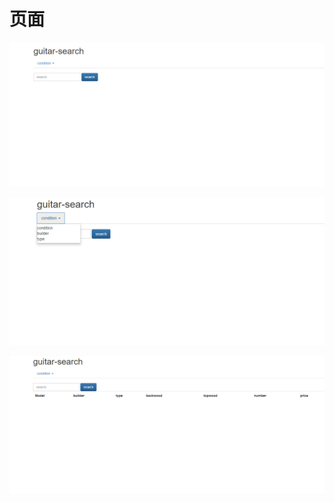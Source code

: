 # 页面

![image1](https://raw.githubusercontent.com/cumtwangjunhui/wjhguitar/master/Images/1.PNG)

![image2](https://raw.githubusercontent.com/cumtwangjunhui/wjhguitar/master/Images/2.PNG)

![image3](https://raw.githubusercontent.com/cumtwangjunhui/wjhguitar/master/Images/3.PNG)
